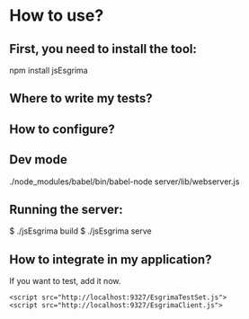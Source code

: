 # How to use?


## First, you need to install the tool:

npm install jsEsgrima


## Where to write my tests?


## How to configure?


## Dev mode

./node_modules/babel/bin/babel-node server/lib/webserver.js

## Running the server:

$ ./jsEsgrima build
$ ./jsEsgrima serve



## How to integrate in my application?

If you want to test, add it now.

```
<script src="http://localhost:9327/EsgrimaTestSet.js">
<script src="http://localhost:9327/EsgrimaClient.js">
```

